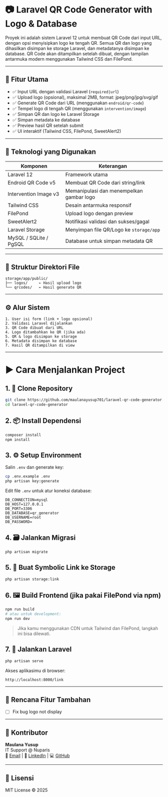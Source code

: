 # 📷 Laravel QR Code Generator with Logo & Database

Proyek ini adalah sistem Laravel 12 untuk membuat QR Code dari input URL, dengan opsi menyisipkan logo ke tengah QR. Semua QR dan logo yang dihasilkan disimpan ke storage Laravel, dan metadatanya disimpan ke database. QR Code akan ditampilkan setelah dibuat, dengan tampilan antarmuka modern menggunakan Tailwind CSS dan FilePond.

---

## 🚀 Fitur Utama

-   ✅ Input URL dengan validasi Laravel (`required|url`)
-   ✅ Upload logo (opsional), maksimal 2MB, format: jpeg/png/jpg/svg/gif
-   ✅ Generate QR Code dari URL (menggunakan `endroid/qr-code`)
-   ✅ Tempel logo di tengah QR (menggunakan `intervention/image`)
-   ✅ Simpan QR dan logo ke Laravel Storage
-   ✅ Simpan metadata ke database
-   ✅ Preview hasil QR setelah submit
-   ✅ UI interaktif (Tailwind CSS, FilePond, SweetAlert2)

---

## 🧱 Teknologi yang Digunakan

| Komponen               | Keterangan                               |
| ---------------------- | ---------------------------------------- |
| Laravel 12             | Framework utama                          |
| Endroid QR Code v5     | Membuat QR Code dari string/link         |
| Intervention Image v3  | Memanipulasi dan menempelkan gambar logo |
| Tailwind CSS           | Desain antarmuka responsif               |
| FilePond               | Upload logo dengan preview               |
| SweetAlert2            | Notifikasi validasi dan sukses/gagal     |
| Laravel Storage        | Menyimpan file QR/Logo ke `storage/app`  |
| MySQL / SQLite / PgSQL | Database untuk simpan metadata QR        |

---

## 📁 Struktur Direktori File

```
storage/app/public/
├── logos/     ← Hasil upload logo
└── qrcodes/   ← Hasil generate QR
```

---

## ⚙️ Alur Sistem

```
1. User isi form (link + logo opsional)
2. Validasi Laravel dijalankan
3. QR Code dibuat dari URL
4. Logo ditambahkan ke QR (jika ada)
5. QR & logo disimpan ke storage
6. Metadata disimpan ke database
7. Hasil QR ditampilkan di view
```

---

# ▶️ Cara Menjalankan Project

## 1. 🔁 Clone Repository

```bash
git clone https://github.com/maulanayusup701/laravel-qr-code-generator.git
cd laravel-qr-code-generator
```

## 2. 📦 Install Dependensi

```bash
composer install
npm install
```

## 3. ⚙️ Setup Environment

Salin `.env` dan generate key:

```bash
cp .env.example .env
php artisan key:generate
```

Edit file `.env` untuk atur koneksi database:

```
DB_CONNECTION=mysql
DB_HOST=127.0.0.1
DB_PORT=3306
DB_DATABASE=qr_generator
DB_USERNAME=root
DB_PASSWORD=
```

## 4. 🗃️ Jalankan Migrasi

```bash
php artisan migrate
```

## 5. 🔗 Buat Symbolic Link ke Storage

```bash
php artisan storage:link
```

## 6. 🖼️ Build Frontend (jika pakai FilePond via npm)

```bash
npm run build
# atau untuk development:
npm run dev
```

> Jika kamu menggunakan CDN untuk Tailwind dan FilePond, langkah ini bisa dilewati.

## 7. 🚀 Jalankan Laravel

```bash
php artisan serve
```

Akses aplikasimu di browser:

```
http://localhost:8000/link
```

---

## 📌 Rencana Fitur Tambahan

-   [ ] Fix bug logo not display

---

## 👤 Kontributor

**Maulana Yusup**  
IT Support @ Nuparis  
📧 [Email](mailto:maulana.yusup8989@gmail.com.com) | 💼 [LinkedIn](https://linkedin.com) | 💻 [GitHub](https://github.com/maulanayusup701)

---

## 📄 Lisensi

MIT License © 2025
